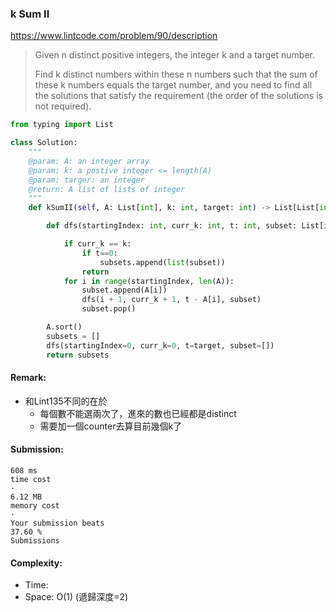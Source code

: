 ### k Sum II
https://www.lintcode.com/problem/90/description
>Given n distinct positive integers, the integer k and a target number.
>
>Find k distinct numbers within these n numbers such that the sum of these k numbers equals the target number, and you need to find all the solutions that satisfy the requirement (the order of the solutions is not required).
```python
from typing import List

class Solution:
    """
    @param: A: an integer array
    @param: k: a postive integer <= length(A)
    @param: targer: an integer
    @return: A list of lists of integer
    """
    def kSumII(self, A: List[int], k: int, target: int) -> List[List[int]]:

        def dfs(startingIndex: int, curr_k: int, t: int, subset: List[int]):

            if curr_k == k:
                if t==0:
                    subsets.append(list(subset)) 
                return
            for i in range(startingIndex, len(A)):
                subset.append(A[i])
                dfs(i + 1, curr_k + 1, t - A[i], subset)
                subset.pop()

        A.sort()
        subsets = []
        dfs(startingIndex=0, curr_k=0, t=target, subset=[])
        return subsets
```
#### Remark:
- 和Lint135不同的在於
  - 每個數不能選兩次了，進來的數也已經都是distinct
  - 需要加一個counter去算目前幾個k了 
#### Submission:
```
608 ms
time cost
·
6.12 MB
memory cost
·
Your submission beats
37.60 %
Submissions
```
#### Complexity:
- Time: 
- Space: O(1) (遞歸深度=2)
